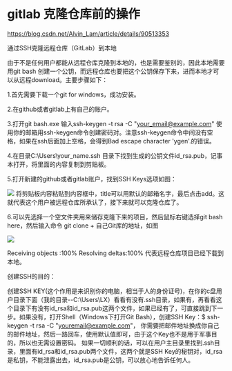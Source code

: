 # gitlab 克隆仓库前的操作

https://blog.csdn.net/Alvin_Lam/article/details/90513353

通过SSH克隆远程仓库（GitLab）到本地

由于不是任何用户都能从远程仓库克隆到本地的，也是需要鉴别的，因此本地需要用git bash 创建一个公钥，而远程仓库也要把这个公钥保存下来，进而本地才可以从远程download。主要步骤如下：

1.首先需要下载一个git for windows，成功安装。

2.在github或者gitlab上有自己的账户。

3.打开git bash.exe 输入ssh-keygen -t rsa -C "your_email@example.com" 使用你的邮箱用ssh-keygen命令创建密码对。注意ssh-keygen命令中间没有空格，如果在ssh后面加上空格，会得到Bad escape character 'ygen'.的错误。

4.在目录C:\Users\your_name\.ssh 目录下找到生成的公钥文件id_rsa.pub，记事本打开，将里面的内容复制到剪贴板。

5.打开新建的github或者gitlab账户，找到SSH Keys选项如图：

![](../../images/20170616000042021)
将剪贴板内容粘贴到内容框中，title可以用默认的邮箱名字，最后点击add。这就代表这个用户被远程仓库所承认了，接下来就可以克隆仓库了。

6.可以先选择一个空文件夹用来储存克隆下来的项目，然后鼠标右键选择git bash here，然后输入命令 git clone + 自己Git库的地址，如图

![](../../images/20170616001413481)

Receiving objects :100% Resolving deltas:100%  代表远程仓库项目已经下载到本地。

创建SSH的目的：

创建SSH KEY(这个作用是来识别你的电脑，相当于人的身份证号)，在你的c盘用户目录下面（我的目录--C:\Users\LX）看看有没有.ssh目录，如果有，再看看这个目录下有没有id_rsa和id_rsa.pub这两个文件，如果已经有了，可直接跳到下一步。如果没有，打开Shell（Windows下打开Git Bash），创建SSH Key：$ ssh-keygen -t rsa -C "youremail@example.com"，
你需要把邮件地址换成你自己的邮件地址，然后一路回车，使用默认值即可，由于这个Key也不是用于军事目的，所以也无需设置密码。
如果一切顺利的话，可以在用户主目录里找到.ssh目录，里面有id_rsa和id_rsa.pub两个文件，这两个就是SSH Key的秘钥对，id_rsa是私钥，不能泄露出去，id_rsa.pub是公钥，可以放心地告诉任何人。